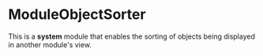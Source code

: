 # ModuleObjectSorter
This is a **system** module that enables the sorting of objects being displayed in another module's view.